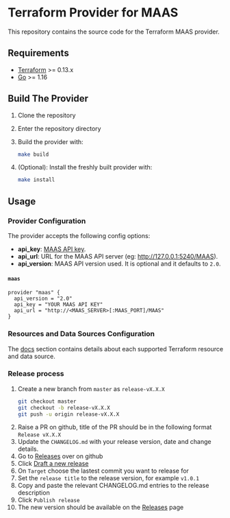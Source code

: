 # Terraform Provider for MAAS

This repository contains the source code for the Terraform MAAS provider.

## Requirements

- [Terraform](https://www.terraform.io/downloads.html) >= 0.13.x
- [Go](https://golang.org/doc/install) >= 1.16

## Build The Provider

1. Clone the repository
1. Enter the repository directory
1. Build the provider with:

    ```sh
    make build
    ```

1. (Optional): Install the freshly built provider with:

    ```sh
    make install
    ```

## Usage

### Provider Configuration

The provider accepts the following config options:

- **api_key**: [MAAS API key](https://maas.io/docs/snap/3.0/cli/maas-cli#heading--log-in-required).
- **api_url**: URL for the MAAS API server (eg: <http://127.0.0.1:5240/MAAS>).
- **api_version**: MAAS API version used. It is optional and it defaults to `2.0`.

#### `maas`

```hcl
provider "maas" {
  api_version = "2.0"
  api_key = "YOUR MAAS API KEY"
  api_url = "http://<MAAS_SERVER>[:MAAS_PORT]/MAAS"
}
```

### Resources and Data Sources Configuration

The [docs](/docs) section contains details about each supported Terraform resource and data source.

### Release process

1. Create a new branch from `master` as `release-vX.X.X`
   ```bash
   git checkout master  
   git checkout -b release-vX.X.X
   git push -u origin release-vX.X.X
   ```
2. Raise a PR on github, title of the PR should be in the following format
   `Release vX.X.X`
3. Update the `CHANGELOG.md` with your release version, date and change details.
4. Go to [Releases](https://github.com/maas/terraform-provider-maas/releases) over on github
5. Click [Draft a new release](https://github.com/maas/terraform-provider-maas/releases/new)
6. On `Target` choose the lastest commit you want to release for
7. Set the `release title` to the release version, for example `v1.0.1`
8. Copy and paste the relevant CHANGELOG.md entries to the release description
9. Click `Publish release`
10. The new version should be available on the [Releases](https://github.com/maas/terraform-provider-maas/releases) page
   
